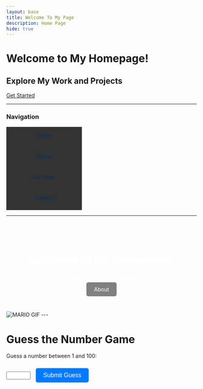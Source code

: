 ```yaml
---
layout: base
title: Welcome To My Page 
description: Home Page
hide: true
---
```

# Welcome to My Homepage!

## Explore My Work and Projects

[Get Started](#)

---

### Navigation

<ul style="list-style-type: none; padding: 0; display: flex; flex-direction: column; width: 200px;">
    <li style="margin-bottom: 10px;">
        <a href="#" style="text-decoration: none; color: #003366;">Home</a>
    </li>
    <li style="margin-bottom: 10px;">
        <a href="#" style="text-decoration: none; color: #003366;">About</a>
        <ul style="list-style-type: none; padding-left: 20px; display: none;">
            <li><a href="#" style="text-decoration: none; color: #555;">Our Team</a></li>
            <li><a href="#" style="text-decoration: none; color: #555;">Our History</a></li>
        </ul>
    </li>
    <li style="margin-bottom: 10px;">
        <a href="#" style="text-decoration: none; color: #003366;">Services</a>
        <ul style="list-style-type: none; padding-left: 20px; display: none;">
            <li><a href="#" style="text-decoration: none; color: #555;">Web Development</a></li>
            <li><a href="#" style="text-decoration: none; color: #555;">Graphic Design</a></li>
        </ul>
    </li>
    <li style="margin-bottom: 10px;">
        <a href="#" style="text-decoration: none; color: #003366;">Contact</a>
    </li>
</ul>

<script>
    // Simple JavaScript to toggle the submenu
    document.querySelectorAll('li').forEach(item => {
        item.addEventListener('click', event => {
            const submenu = item.querySelector('ul');
            if (submenu) {
                submenu.style.display = submenu.style.display === 'none' || submenu.style.display === '' ? 'block' : 'none';
            }
        });
    });
</script>

---



<div style="background-image: url('https://unblast.com/wp-content/uploads/2021/01/Space-Background-Image-2.jpg'); background-size: cover; color: white; text-align: center; padding: 50px;">
  <h1>Welcome to My Homepage!</h1>
  <p>Explore my work and projects.</p>
  <a href="https://darsh220.github.io/darsh_2025/about/" style="background-color: #808080; color: white; padding: 10px 20px; text-decoration: none; border-radius: 5px; transition: background-color 0.3s;">About</a>
</div>


<img src="https://media.tenor.com/WuNndB5UddwAAAAM/mario-monday.gif" alt="MARIO GIF">
---

<style>
ul {
  list-style-type: none;
  margin: 0;
  padding: 0;
  overflow: hidden;
  background-color: #333;
}

li {
  float: left;
}

li a {
  display: block;
  color: white;
  text-align: center;
  padding: 14px 16px;
  text-decoration: none;
}

li a:hover {
  background-color: #111;
}
</style>



# Guess the Number Game

<p>Guess a number between 1 and 100:</p>

<input type="number" id="guessInput" min="1" max="100">
<button id="guessButton" class="button">Submit Guess</button>
<p id="feedback"></p>
<button id="restartButton" class="button" style="display:none;">Play Again</button>

<script>
document.addEventListener('DOMContentLoaded', function() {
    const guessInput = document.getElementById('guessInput');
    const guessButton = document.getElementById('guessButton');
    const feedback = document.getElementById('feedback');
    const restartButton = document.getElementById('restartButton');

    let secretNumber;
    let attempts = 0;

    function startNewGame() {
        secretNumber = Math.floor(Math.random() * 100) + 1;
        attempts = 0;
        feedback.textContent = '';
        guessInput.value = '';
        guessInput.disabled = false;
        guessButton.disabled = false;
        restartButton.style.display = 'none';
    }

    function checkGuess() {
        const userGuess = parseInt(guessInput.value, 10);
        if (isNaN(userGuess) || userGuess < 1 || userGuess > 100) {
            feedback.textContent = 'Please enter a number between 1 and 100.';
            return;
        }

        attempts++;

        if (userGuess === secretNumber) {
            feedback.textContent = `Congratulations! You guessed the number in ${attempts} attempts.`;
            guessInput.disabled = true;
            guessButton.disabled = true;
            restartButton.style.display = 'inline-block';
        } else if (userGuess < secretNumber) {
            feedback.textContent = 'Too low! Try again.';
        } else {
            feedback.textContent = 'Too high! Try again.';
        }
    }

    guessButton.addEventListener('click', checkGuess);
    restartButton.addEventListener('click', startNewGame);

    startNewGame(); // Initialize the game
});
</script>

<style>
/* Add some basic styles */
.button {
    padding: 10px 20px;
    font-size: 16px;
    color: #fff;
    background-color: #007bff;
    border: none;
    border-radius: 5px;
    cursor: pointer;
    transition: background-color 0.3s;
    margin: 10px;
}

.button:hover {
    background-color: #0056b3;
}
</style>












